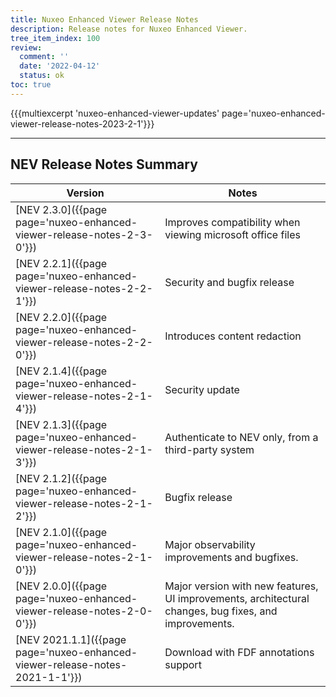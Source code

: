 ```yaml
---
title: Nuxeo Enhanced Viewer Release Notes
description: Release notes for Nuxeo Enhanced Viewer.
tree_item_index: 100
review:
  comment: ''
  date: '2022-04-12'
  status: ok
toc: true
---
```



{{{multiexcerpt 'nuxeo-enhanced-viewer-updates' page='nuxeo-enhanced-viewer-release-notes-2023-2-1'}}}

---

## NEV Release Notes Summary

<!-- | [NEV 2.3.1]({{page page='nuxeo-enhanced-viewer-release-notes-2-3-1'}})   | Additional compatibility improvements for complex microsoft office files            | -->


| Version                                                                       | Notes                                                                      |
| ----------------------------------------------------------------------------- | -------------------------------------------------------------------------- |
| [NEV 2.3.0]({{page page='nuxeo-enhanced-viewer-release-notes-2-3-0'}})        | Improves compatibility when viewing microsoft office files                 |
| [NEV 2.2.1]({{page page='nuxeo-enhanced-viewer-release-notes-2-2-1'}})        | Security and bugfix release                                                |
| [NEV 2.2.0]({{page page='nuxeo-enhanced-viewer-release-notes-2-2-0'}})        | Introduces content redaction                                               |
| [NEV 2.1.4]({{page page='nuxeo-enhanced-viewer-release-notes-2-1-4'}})        | Security update                                                            |
| [NEV 2.1.3]({{page page='nuxeo-enhanced-viewer-release-notes-2-1-3'}})        | Authenticate to NEV only, from a third-party system                        |
| [NEV 2.1.2]({{page page='nuxeo-enhanced-viewer-release-notes-2-1-2'}})        | Bugfix release                                                             |
| [NEV 2.1.0]({{page page='nuxeo-enhanced-viewer-release-notes-2-1-0'}})        | Major observability improvements and bugfixes.                             |
| [NEV 2.0.0]({{page page='nuxeo-enhanced-viewer-release-notes-2-0-0'}})        | Major version with new features, UI improvements, architectural changes, bug fixes, and improvements. |
| [NEV 2021.1.1]({{page page='nuxeo-enhanced-viewer-release-notes-2021-1-1'}})  | Download with FDF annotations support                                      |
